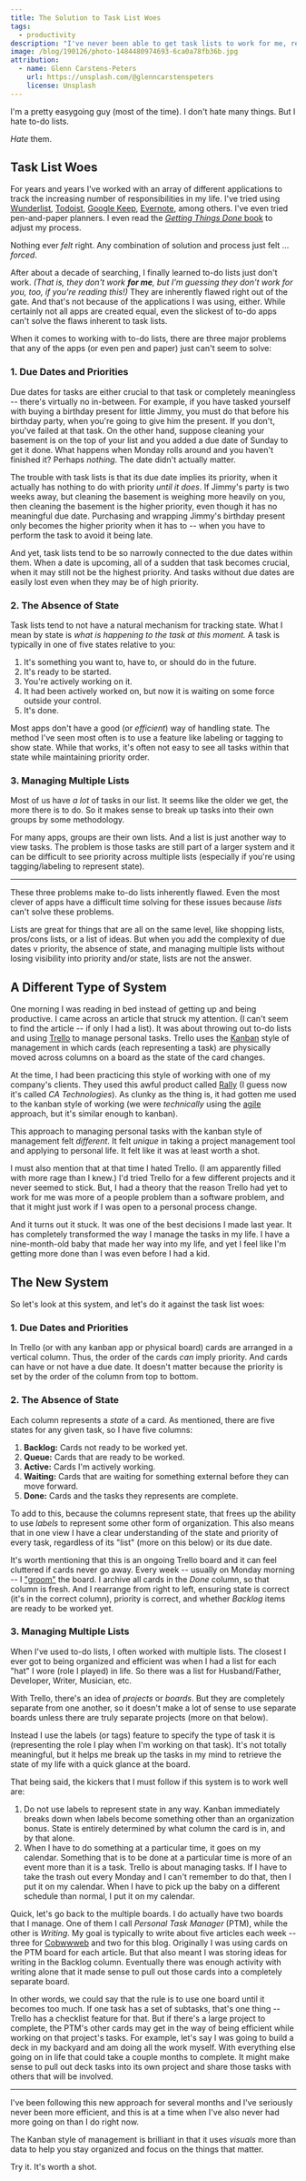 ```yaml
---
title: The Solution to Task List Woes
tags:
  - productivity
description: "I've never been able to get task lists to work for me, regardless of what app I used. So I threw all my lists and apps out and tried something entirely new."
image: /blog/190126/photo-1484480974693-6ca0a78fb36b.jpg
attribution:
  - name: Glenn Carstens-Peters
    url: https://unsplash.com/@glenncarstenspeters
    license: Unsplash
---
```


I'm a pretty easygoing guy (most of the time). I don't hate many things. But I hate to-do lists.

_Hate_ them.

## Task List Woes

For years and years I've worked with an array of different applications to track the increasing number of responsibilities in my life. I've tried using [Wunderlist](https://www.wunderlist.com/), [Todoist](https://todoist.com), [Google Keep](https://www.google.com/keep/), [Evernote](https://evernote.com/), among others. I've even tried pen-and-paper planners. I even read the [_Getting Things Done_ book](https://smile.amazon.com/dp/0143126563) to adjust my process.

Nothing ever _felt_ right. Any combination of solution and process just felt ... _forced_.

After about a decade of searching, I finally learned to-do lists just don't work. _(That is, they don't work **for me**, but I'm guessing they don't work for you, too, if you're reading this!)_ They are inherently flawed right out of the gate. And that's not because of the applications I was using, either. While certainly not all apps are created equal, even the slickest of to-do apps can't solve the flaws inherent to task lists.

When it comes to working with to-do lists, there are three major problems that any of the apps (or even pen and paper) just can't seem to solve:

### 1. Due Dates and Priorities

Due dates for tasks are either crucial to that task or completely meaningless -- there's virtually no in-between. For example, if you have tasked yourself with buying a birthday present for little Jimmy, you must do that before his birthday party, when you're going to give him the present. If you don't, you've failed at that task. On the other hand, suppose cleaning your basement is on the top of your list and you added a due date of Sunday to get it done. What happens when Monday rolls around and you haven't finished it? Perhaps _nothing_. The date didn't actually matter.

The trouble with task lists is that its due date implies its priority, when it actually has nothing to do with priority _until it does_. If Jimmy's party is two weeks away, but cleaning the basement is weighing more heavily on you, then cleaning the basement is the higher priority, even though it has no meaningful due date. Purchasing and wrapping Jimmy's birthday present only becomes the higher priority when it has to -- when you have to perform the task to avoid it being late.

And yet, task lists tend to be so narrowly connected to the due dates within them. When a date is upcoming, all of a sudden that task becomes crucial, when it may still not be the highest priority. And tasks without due dates are easily lost even when they may be of high priority.

### 2. The Absence of State

Task lists tend to not have a natural mechanism for tracking state. What I mean by state is _what is happening to the task at this moment._ A task is typically in one of five states relative to you:

1. It's something you want to, have to, or should do in the future.
2. It's ready to be started.
3. You're actively working on it.
4. It had been actively worked on, but now it is waiting on some force outside your control.
5. It's done.

Most apps don't have a good (or _efficient_) way of handling state. The method I've seen most often is to use a feature like labeling or tagging to show state. While that works, it's often not easy to see all tasks within that state while maintaining priority order.

### 3. Managing Multiple Lists

Most of us have _a lot_ of tasks in our list. It seems like the older we get, the more there is to do. So it makes sense to break up tasks into their own groups by some methodology.

For many apps, groups are their own lists. And a list is just another way to view tasks. The problem is those tasks are still part of a larger system and it can be difficult to see priority across multiple lists (especially if you're using tagging/labeling to represent state).

---

These three problems make to-do lists inherently flawed. Even the most clever of apps have a difficult time solving for these issues because _lists_ can't solve these problems.

Lists are great for things that are all on the same level, like shopping lists, pros/cons lists, or a list of ideas. But when you add the complexity of due dates v priority, the absence of state, and managing multiple lists without losing visibility into priority and/or state, lists are not the answer.

## A Different Type of System

One morning I was reading in bed instead of getting up and being productive. I came across an article that struck my attention. (I can't seem to find the article -- if only I had a list). It was about throwing out to-do lists and using [Trello](https://trello.com) to manage personal tasks. Trello uses the [Kanban](https://en.wikipedia.org/wiki/Kanban) style of management in which cards (each representing a task) are physically moved across columns on a board as the state of the card changes.

At the time, I had been practicing this style of working with one of my company's clients. They used this awful product called [Rally](https://www.ca.com/us.html) (I guess now it's called _CA Technologies_). As clunky as the thing is, it had gotten me used to the kanban style of working (we were _technically_ using the [agile](https://en.wikipedia.org/wiki/Agile_software_development) approach, but it's similar enough to kanban).

This approach to managing personal tasks with the kanban style of management felt _different_. It felt _unique_ in taking a project management tool and applying to personal life. It felt like it was at least worth a shot.

I must also mention that at that time I hated Trello. (I am apparently filled with more rage than I knew.) I'd tried Trello for a few different projects and it never seemed to stick. But, I had a theory that the reason Trello had yet to work for me was more of a people problem than a software problem, and that it might just work if I was open to a personal process change.

And it turns out it stuck. It was one of the best decisions I made last year. It has completely transformed the way I manage the tasks in my life. I have a nine-month-old baby that made her way into my life, and yet I feel like I'm getting more done than I was even before I had a kid.

## The New System

So let's look at this system, and let's do it against the task list woes:

### 1. Due Dates and Priorities

In Trello (or with any kanban app or physical board) cards are arranged in a vertical column. Thus, the order of the cards _can_ imply priority. And cards can have or not have a due date. It doesn't matter because the priority is set by the order of the column from top to bottom.

### 2. The Absence of State

Each column represents a _state_ of a card. As mentioned, there are five states for any given task, so I have five columns:

1. **Backlog:** Cards not ready to be worked yet.
2. **Queue:** Cards that are ready to be worked.
3. **Active:** Cards I'm actively working.
4. **Waiting:** Cards that are waiting for something external before they can move forward.
5. **Done:** Cards and the tasks they represents are complete.

To add to this, because the columns represent state, that frees up the ability to use _labels_ to represent some other form of organization. This also means that in one view I have a clear understanding of the state and priority of every task, regardless of its "list" (more on this below) or its due date.

It's worth mentioning that this is an ongoing Trello board and it can feel cluttered if cards never go away. Every week -- usually on Monday morning -- I ["groom"](https://www.agilealliance.org/glossary/backlog-grooming) the board. I archive all cards in the _Done_ column, so that column is fresh. And I rearrange from right to left, ensuring state is correct (it's in the correct column), priority is correct, and whether _Backlog_ items are ready to be worked yet.

### 3. Managing Multiple Lists

When I've used to-do lists, I often worked with multiple lists. The closest I ever got to being organized and efficient was when I had a list for each "hat" I wore (role I played) in life. So there was a list for Husband/Father, Developer, Writer, Musician, etc.

With Trello, there's an idea of _projects_ or _boards_. But they are completely separate from one another, so it doesn't make a lot of sense to use separate boards unless there are truly separate projects (more on that below).

Instead I use the labels (or tags) feature to specify the type of task it is (representing the role I play when I'm working on that task). It's not totally meaningful, but it helps me break up the tasks in my mind to retrieve the state of my life with a quick glance at the board.

That being said, the kickers that I must follow if this system is to work well are:

1. Do not use labels to represent state in any way. Kanban immediately breaks down when labels become something other than an organization bonus. State is entirely determined by what column the card is in, and by that alone.
2. When I have to do something at a particular time, it goes on my calendar. Something that is to be done at a particular time is more of an event more than it is a task. Trello is about managing tasks. If I have to take the trash out every Monday and I can't remember to do that, then I put it on my calendar. When I have to pick up the baby on a different schedule than normal, I put it on my calendar.

Quick, let's go back to the multiple boards. I do actually have two boards that I manage. One of them I call _Personal Task Manager_ (PTM), while the other is _Writing_. My goal is typically to write about five articles each week -- three for [Cobwwweb](https://cobwwweb.com/) and two for this blog. Originally I was using cards on the PTM board for each article. But that also meant I was storing ideas for writing in the Backlog column. Eventually there was enough activity with writing alone that it made sense to pull out those cards into a completely separate board.

In other words, we could say that the rule is to use one board until it becomes too much. If one task has a set of subtasks, that's one thing -- Trello has a checklist feature for that. But if there's a large project to complete, the PTM's other cards may get in the way of being efficient while working on that project's tasks. For example, let's say I was going to build a deck in my backyard and am doing all the work myself. With everything else going on in life that could take a couple months to complete. It might make sense to pull out deck tasks into its own project and share those tasks with others that will be involved.

---

I've been following this new approach for several months and I've seriously never been more efficient, and this is at a time when I've also never had more going on than I do right now.

The Kanban style of management is brilliant in that it uses _visuals_ more than data to help you stay organized and focus on the things that matter.

Try it. It's worth a shot.
